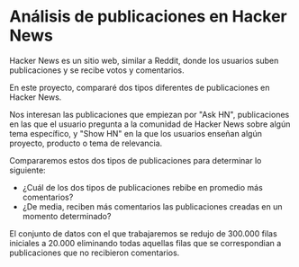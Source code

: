 # Análisis de publicaciones en Hacker News

Hacker News es un sitio web, similar a Reddit, donde los usuarios suben publicaciones y se recibe votos y comentarios.

En este proyecto, compararé dos tipos diferentes de publicaciones en Hacker News.

Nos interesan las publicaciones que empiezan por "Ask HN", publicaciones en las que el usuario pregunta a la comunidad de Hacker News sobre algún tema específico, y "Show HN" en la que los usuarios enseñan algún proyecto, producto o tema de relevancia.

Compararemos estos dos tipos de publicaciones para determinar lo siguiente:

* ¿Cuál de los dos tipos de publicaciones rebibe en promedio más comentarios?
* ¿De media, reciben más comentarios las publicaciones creadas en un momento determinado?

El conjunto de datos con el que trabajaremos se redujo de 300.000 filas iniciales a 20.000 eliminando todas aquellas filas que se correspondian a publicaciones que no recibieron comentarios.
